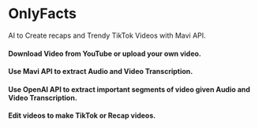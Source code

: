 # OnlyFacts
AI to Create recaps and Trendy TikTok Videos with Mavi API.

#### Download Video from YouTube or upload your own video.

#### Use Mavi API to extract Audio and Video Transcription.

#### Use OpenAI API to extract important segments of video given Audio and Video Transcription.

#### Edit videos to make TikTok or Recap videos.
